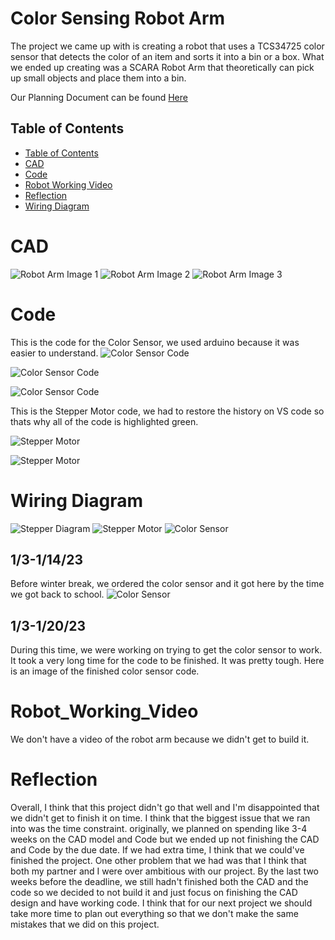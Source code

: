 # Color Sensing Robot Arm
The project we came up with is creating a robot that uses a TCS34725 color sensor that detects the color of an item and sorts it into a bin or a box. What we ended up creating was a SCARA Robot Arm that theoretically can pick up small objects and place them into a bin.

Our Planning Document can be found [Here](https://docs.google.com/document/d/1YsVVAbZa9TZLL2w0f8QsOpPJxRNCpU_s1rzD12g6IWw/edit?usp=sharing)
## Table of Contents
* [Table of Contents](#TableOfContents)
* [CAD](#CAD)
* [Code](#Code)
* [Robot Working Video](#Robot_Working_Video)
* [Reflection](#Reflection)
* [Wiring Diagram](#WiringDiagram)


# CAD
![Robot Arm Image 1](https://github.com/haustin71/Holden-And-Robel-Robot-Arm-Project/blob/ff78f1ae9f5a2ee204739f73325e2b9a9d7b3d94/Robot%20Arm%201.PNG)
![Robot Arm Image 2](https://github.com/haustin71/Holden-And-Robel-Robot-Arm-Project/blob/ff78f1ae9f5a2ee204739f73325e2b9a9d7b3d94/Robot%20Arm%202.PNG)
![Robot Arm Image 3](https://github.com/haustin71/Holden-And-Robel-Robot-Arm-Project/blob/ff78f1ae9f5a2ee204739f73325e2b9a9d7b3d94/Robot%20Arm%203.PNG)
# Code
This is the code for the Color Sensor, we used arduino because it was easier to understand. 
![Color Sensor Code](https://github.com/haustin71/Holden-And-Robel-Robot-Arm-Project/blob/ff78f1ae9f5a2ee204739f73325e2b9a9d7b3d94/screen%20shot%20one%20for%20finished%20color%20code.png)

![Color Sensor Code](https://github.com/haustin71/Holden-And-Robel-Robot-Arm-Project/blob/ff78f1ae9f5a2ee204739f73325e2b9a9d7b3d94/screenshot%20two.png)

![Color Sensor Code](https://github.com/haustin71/Holden-And-Robel-Robot-Arm-Project/blob/ff78f1ae9f5a2ee204739f73325e2b9a9d7b3d94/screenshot%203.png)

This is the Stepper Motor code, we had to restore the history on VS code so thats why all of the code is highlighted green.

![Stepper Motor](https://github.com/haustin71/Holden-And-Robel-Robot-Arm-Project/blob/ff78f1ae9f5a2ee204739f73325e2b9a9d7b3d94/stepper%20motor%20finished%20p1.png)

![Stepper Motor](https://github.com/haustin71/Holden-And-Robel-Robot-Arm-Project/blob/ff78f1ae9f5a2ee204739f73325e2b9a9d7b3d94/stepper%20motor%20finished%20p2.png)

# Wiring Diagram
![Stepper Diagram](https://github.com/haustin71/Holden-And-Robel-Robot-Arm-Project/blob/1c68f2dc5ac252ed7b967b73c430f9d6fba2194e/stepper%20motor%20diagram.png)
![Stepper Motor](https://github.com/haustin71/Holden-And-Robel-Robot-Arm-Project/blob/a03cf95949fa094c8a34f802322d62dd8f74778f/Stepper%20Motor%20Wiring%20Diagram.PNG)
![Color Sensor](https://github.com/haustin71/Holden-And-Robel-Robot-Arm-Project/blob/a03cf95949fa094c8a34f802322d62dd8f74778f/color%20sensor%20wiring%20diagram.png)
## 1/3-1/14/23
Before winter break, we ordered the color sensor and it got here by the time we got back to school. 
![Color Sensor](https://raw.githubusercontent.com/haustin71/Holden-And-Robel-Robot-Arm-Project/master/color%20sensor.jpg?token=GHSAT0AAAAAACCF2COZ756RZI6U23XKD5AYZCSS7VA)
## 1/3-1/20/23
During this time, we were working on trying to get the color sensor to work. It took a very long time for the code to be finished. It was pretty tough. 
Here is an image of the finished color sensor code. 

# Robot_Working_Video
We don't have a video of the robot arm because we didn't get to build it.
# Reflection
Overall, I think that this project didn't go that well and I'm disappointed that we didn't get to finish it on time. I think that the biggest issue that we ran into was the time constraint. originally, we planned on spending like 3-4 weeks on the CAD model and Code but we ended up not finishing the CAD and Code by the due date. If we had extra time, I think that we could've finished the project. One other problem that we had was that I think that both my partner and I were over ambitious with our project. By the last two weeks before the deadline, we still hadn't finished both the CAD and the code so we decided to not build it and just focus on finishing the CAD design and have working code. I think that for our next project we should take more time to plan out everything so that we don't make the same mistakes that we did on this project. 
